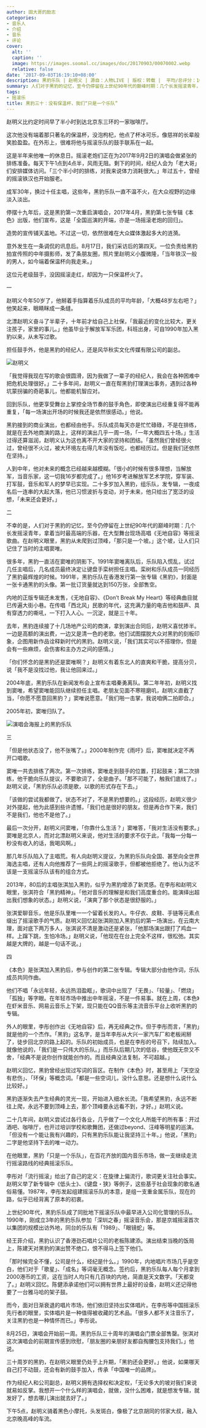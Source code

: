 ```yaml
---
author: 田大哥的励志
categories:
- 音乐人
- 介绍
- 音乐
- 评论
cover:
  alt: ''
  caption: ''
  image: https://images.soomal.cc/images/doc/20170903/00070002.webp
  relative: false
date: '2017-09-03T16:19:10+08:00'
description: 黑豹乐队 | 赵明义 | 源自：人物LIVE | 版权：转载 |  平均/总评分：10.00/10
summary: 人们对于黑豹的记忆，至今仍停留在上世纪90年代的巅峰时期：几个长发摇滚青年，拿着当时最高端的乐器，在大型舞台现场高唱《无地自容》等摇滚歌曲。在赵明义眼里，黑豹从未爬到过顶峰，「那只是一个坡。」这个坡，让人们只记住了当时的主唱窦唯……
tags:
- 摇滚乐
title: 黑豹三十：没有保温杯，我们“只是一个乐队”
---
```


赵明义比约定时间早了半小时到达北京东三环的一家咖啡厅。

这次他没有端着那只著名的保温杯，没泡枸杞，他点了杯冰可乐，像慈祥的长辈般笑脸盈盈。在外形上，很难将他与摇滚乐队的鼓手联系在一起。

这是半年来他唯一的休息日。摇滚老炮们正在为2017年9月2日的演唱会做紧张的排练准备。每天下午1点到4点半，风雨无阻。剩下的时间，经纪人会为「老大哥」们安排媒体访问。「三个半小时的排练，对我来说体力消耗很大。」年过五十，曾经的摇滚铁汉也开始服老。

成军30年，换过十任主唱，这些年，黑豹乐队一直不温不火，在大众视野的边缘淡入淡出。

停摆十九年后，这是黑豹第一次重启演唱会，2017年4月，黑豹第七张专辑《本色》出版，他们宣布，这是「全国巡演的开端，亦是一场摇滚老炮的回归」。

造势的宣传铺天盖地。不过这一切，依然很难在大众媒体激起多大的涟漪。

意外发生在一条调侃的讯息后。8月17日，我们采访后的第四天。一位负责给黑豹拍宣传照的中年摄影师，发了条朋友圈，照片里赵明义小腹微隆，「当年铁汉一般的男人，如今端着保温杯向我走来。」

这位元老级鼓手，没因摇滚走红，却因为一只保温杯火了。

一

赵明义今年50岁了，他掰着手指算着乐队成员的平均年龄，「大概48岁左右吧？」他笑起来，眼睛眯成一条缝。

北漂赵明义奋斗了半辈子，十年前才给自己上社保，「我最近的变化比较大，更关注孩子，家里的事儿。」他虽毕业于解放军军乐团，科班出身，可自1990年加入黑豹以来，从未写过歌。

担任鼓手外，他是黑豹的经纪人，还是风华秋实文化传媒有限公司的副总。

![赵明义](https://images.soomal.cc/images/doc/20170903/00070003_01.webp)





「我觉得我现在写的歌会很圆滑，因为我做了一辈子的经纪人，我会在各种困难中把危机处理很好。」二十多年间，赵明义一直在帮黑豹打理演出事务，遇到过各种坑蒙拐骗的奇葩事儿，他都能机智应对。

回到乐队，他更享受舞台上掌控全场节奏的鼓手角色，即使演出已经重复得不能再重复，「每一场演出开场的时候我还是依然很感动。」他说。

黑豹接到的商业演出，也都经由他手。乐队成员每天亦是忙忙碌碌，不是在排练，就是在去外地商演的路上，这样的演出几乎一周一场，「一年大概四五十场。」生活过得还算滋润，赵明义认为这也离不开大家的坚持和团结。「虽然我们曾经很火过，曾经很不火过，被大环境左右得几年没有饭吃，也都经历过。但是我们还依然在坚持。」

人到中年，他对未来的概念已经越来越模糊。「很小的时候有很多理想，当解放军，当音乐家，这一切我16岁都完成了。」他16岁考进解放军艺术学院，穿军装、打军鼓，音乐和军人的梦早已实现。二十多岁加入黑豹，组乐队，发专辑，一夜成名后一连串的大起大落，他已习惯波折与变动，对于未来，他只给出了宽泛的设想，「未来还会更好。」

二

不幸的是，人们对于黑豹的记忆，至今仍停留在上世纪90年代的巅峰时期：几个长发摇滚青年，拿着当时最高端的乐器，在大型舞台现场高唱《无地自容》等摇滚歌曲。在赵明义眼里，黑豹从未爬到过顶峰，「那只是一个坡。」这个坡，让人们只记住了当时的主唱窦唯。

很多年，黑豹一直活在窦唯的阴影下。1991年窦唯离队后，乐队陷入慌乱，试过几任主唱后，几名成员最终决定让键盘手栾树担任主唱。栾树和乐队成员一同经历了黑豹最辉煌的时候。1991年，黑豹乐队在香港发行第一张专辑《黑豹》，封面是一张卡通黑豹的头像。第一批订货量就达到150万张，全部售空。

内地的正版专辑还未发售，《无地自容》、《Don’t Break My Heart》等经典曲目就已传遍大街小巷。在传唱「西北风」民歌的年代，这充满力量的电吉他和鼓声、具有穿透力的嘶吼，一下打入人心。一沉淀，就是三十年。

去年，黑豹连续接了十几场地产公司的商演，拿到演出合同后，赵明义喜忧掺半。一边是高额的演出费，一边又是清一色的老歌。他们试图摆脱大众对黑豹的刻板印象，企图用新作品诠释新时代的黑豹。赵明义说，「我们其实可以不搭理你，但是会有一些麻烦，会伤害和主办方之间的感情。」 

「你们怀念的是黑豹还是窦唯啊？」赵明义有着东北人的直爽和干脆，提高分贝，说「我不是没找过他，我让他回来过。」

2004年底，黑豹乐队在新闻发布会上宣布主唱秦勇离队。第二年年初，赵明义找到窦唯，希望窦唯能回队继续担任主唱。老朋友见面不寒暄磨叽，赵明义直截了当，「你愿不愿意回黑豹？」窦唯说愿意。「我们啪一击掌，我说咱俩二拍即合。」

2005年初，窦唯归队了。

![演唱会海报上的黑豹乐队](https://images.soomal.cc/images/doc/20170903/00070002.webp)





三

「但是他状态没了，他不张嘴了。」2000年制作完《雨吁》后，窦唯就决定不再开口唱歌。

窦唯一共去排练了两次。第一次排练，窦唯走到鼓手的位置，打起鼓来；第二次排练，他干脆向乐队提议，不要歌词了，全是曲子。「那不可能了，触我们底线了。」赵明义说，「黑豹乐队必须是歌，以歌的形式存在下去。」

「该做的尝试我都做了。状态不对了，不是黑豹想要的。」这段经历，赵明义很少对外提起，他为此感到些许遗憾，「我们也是很好的朋友。但是再合作下来，我们不是我们，他也不是他了。」

最后一次分开，赵明义问窦唯，「你靠什么生活？」窦唯答，「我对生活没有要求。」窦唯是北京人，而对北漂赵明义来说，他对生活的要求不仅于此，「我每一分每一秒没有收入的话，我喝风啊。」

那几年乐队陷入了主唱荒。有人向赵明义提议，为黑豹乐队向全国、甚至向全世界海选主唱，还有人向他推荐了一些网上的摇滚歌手，但都被他拒绝了。他认为这不该是一支摇滚乐队该有的组合方式。 

2013年，80后的主唱张淇加入黑豹，似乎为黑豹增添了新灵感。在李彤和赵明义眼里，张淇符合「黑豹精神」。「他对音乐的理解是和我们高度重合的。能演绎出超出我们想象的状态。」赵明义说，「演爽了那个状态是很舒服的。」

张淇爱聊音乐，他是乐队里唯一一个留着长发的人。牛仔衣、皮鞋、手链等元素点缀出了摇滚歌手的气质。赵明义回忆起张淇刚加入黑豹后的第一场演出，在云南大理，面对底下两万多人，张淇说不清是激动还是紧张，「他那场演出跟打了鸡血一样。上蹿下跳，生怕冷场。」赵明义说，「他现在在台上完全不这样，很松弛。其实越是大牌的，越是一句话不说。」

四

《本色》是张淇加入黑豹后，参与创作的第二张专辑。专辑大部分由他作词，乐队成员共同作曲。

他们不唱「永远年轻，永远热泪盈眶」，歌词中出现了「无畏」、「较量」、「燃烧」「孤独」等字眼。在年轻市场中推出中年摇滚，不是一件易事。就在上周，《本色》在虾米音乐、网易云音乐上下架，现只能在QQ音乐等主流音乐平台上收听黑豹的专辑。

外人的眼里，李彤创作出《无地自容》后，再无经典之作。但于李彤而言，「黑豹」就是他的一个杰作。「黑豹」这名字，是当年李彤从大兴一家汽车厂和老板闹掰了，徒步回北京的路上起的。乐队的初始成员，也是在李彤的号召下，陆续加入。就像他说的，「我们是一只伟大的乐队。」而乐队后期几次的低谷，使他既无奈又不舍，「经典不是说你创作就能创作的。而且经典没法复制，不可超越。」 

赵明义回忆，黑豹曾经出现过写词的盲区。在制作《本色》时，甚至用上「天空没有悲伤」、「环保」等概念词。「都是一些空词儿，没什么意思。还是想什么说什么比较好。」 

黑豹逐渐失去产生经典的灵光一现，开始进入细水长流。「我希望黑豹，永远不断往上爬，永远不要到顶峰上去，那个顶峰要永远看不到，才好。」赵明义说。

二十几年间，赵明义尝试过各行各业，几乎做了一个文化人所能干的所有事：开过酒吧、咖啡厅，也开过培训学校和歌舞团，还做过beyond、汪峰等明星的巡演。「但没有一个能让我有兴趣的，只有黑豹乐队能让我坚持三十年。」他说，「黑豹」二字是他坚持下去的唯一动力。

在他眼里，黑豹「只是一个乐队」，在百花齐放的国内音乐市场，做一支继续走流行摇滚路线的经典摇滚乐队。

李彤对「流行摇滚」给出了自己的定义：在旋律上偏流行，歌词更关注社会事实。赵明义举了新专辑中《低头士》、《键盘・狭》等例子，这些基于社会现象的歌名通俗易懂。1987年，李彤发起组建摇滚乐队的本意，是组一支重金属乐队，现在的路，似乎已经背离了原本的初衷。

上世纪90年代，黑豹乐队成了同批地下摇滚乐队中最早进入公司化管理的乐队。1990年，刚成立3年的黑豹乐队参加「深圳之春」摇滚音乐会，那是京城摇滚首次以集团的规模出访外地，同台的乐队有「1989」、「眼镜蛇」等。

经王菲介绍，黑豹认识了香港劲石唱片公司的老板陈建添。演出结束当晚的饭局上，陈建天对黑豹的演出赞不绝口，恨不得马上签下他们。

「那时候完全不懂，公司是什么，经纪是什么。」1990年，内地唱片市场几乎是空白，他们对于「歌星」、「成名」等词毫无概念。签约后，黑豹乐队每人每个月拿到2000港币的工资，这在当时人均只有几百块的内地，简直是天文数字。「天都变了。」赵明义回忆。陈健添承诺他们可以拥有世界上最好的设备，赵明义还记得他要了一台雅马哈的架子鼓。

而今，面对日渐衰退的唱片市场，他们依旧坚持出实体唱片。在李彤等中国摇滚乐先行者的眼里，实体唱片是一种值得被收藏的艺术品。「很多人都不关注音乐了，关注黑豹也是一种情怀而已。」李彤说。

8月25日，演唱会开始前一周。黑豹乐队三十周年的演唱会门票全部售罄。张淇对这次演唱会的前期宣传感到欣慰，「朋友圈的亲朋好友都自掏腰包支持我们。」他说。

三十周岁的黑豹，在赵明义眼里仍处于上升期，「黑豹还会更好。」他说，如果哪天自己打不动鼓，还会有新的鼓手加入，传承「中国唯一的品牌」。

作为经纪人和公司副总，赵明义拥有选择权和决定权，「无论多大的坡对我们来说就易如反掌。我想开一个什么样的演唱会，就做，没什么困难，就是想发专辑，就发好了，想去哪儿演出就去好了。」

下午5点，赵明义骑着黑色小摩托，头发斑白，像极了北京胡同的邻家大叔，融入北京晚高峰的车流。